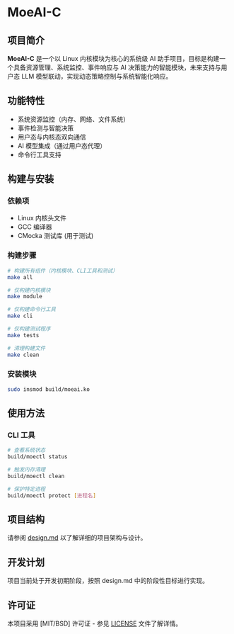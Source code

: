 # MoeAI-C

## 项目简介

**MoeAI-C** 是一个以 Linux 内核模块为核心的系统级 AI 助手项目，目标是构建一个具备资源管理、系统监控、事件响应与 AI 决策能力的智能模块，未来支持与用户态 LLM 模型联动，实现动态策略控制与系统智能化响应。

## 功能特性

- 系统资源监控（内存、网络、文件系统）
- 事件检测与智能决策
- 用户态与内核态双向通信
- AI 模型集成（通过用户态代理）
- 命令行工具支持

## 构建与安装

### 依赖项

- Linux 内核头文件
- GCC 编译器
- CMocka 测试库 (用于测试)

### 构建步骤

```bash
# 构建所有组件（内核模块、CLI工具和测试）
make all

# 仅构建内核模块
make module

# 仅构建命令行工具
make cli

# 仅构建测试程序
make tests

# 清理构建文件
make clean
```

### 安装模块

```bash
sudo insmod build/moeai.ko
```

## 使用方法

### CLI 工具

```bash
# 查看系统状态
build/moectl status

# 触发内存清理
build/moectl clean

# 保护特定进程
build/moectl protect [进程名]
```

## 项目结构

请参阅 [design.md](design.md) 以了解详细的项目架构与设计。

## 开发计划

项目当前处于开发初期阶段，按照 design.md 中的阶段性目标进行实现。

## 许可证

本项目采用 [MIT/BSD] 许可证 - 参见 [LICENSE](LICENSE) 文件了解详情。